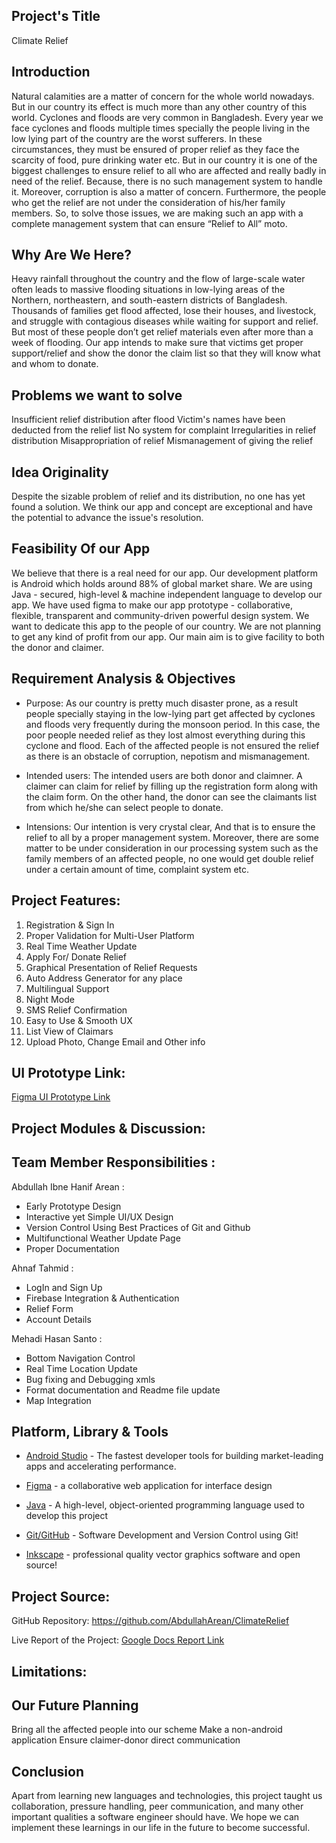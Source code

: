 ## Project's Title

Climate Relief



## Introduction

Natural calamities are a matter of concern for the whole world nowadays. But in our country its effect is much more than any other country of this world. Cyclones and floods are very common in Bangladesh. Every year we face cyclones and floods multiple times specially the people living in the low lying part of the country are the worst sufferers. In these circumstances, they must be ensured of proper relief as they face the scarcity of food, pure drinking water etc. But in our country it is one of the biggest challenges to ensure relief to all who are affected and really badly in need of the relief. Because, there is no such management system to handle it. Moreover, corruption is also a matter of concern. Furthermore, the people who get the relief are not under the consideration of his/her family members. So, to solve those issues, we are making such an app with a complete management system that can ensure “Relief to All” moto. 


## Why Are We Here?
Heavy rainfall throughout the country and the flow of large-scale water often leads to massive flooding situations in low-lying areas of the Northern, northeastern, and south-eastern districts of Bangladesh. Thousands of families get flood affected, lose their houses, and livestock, and struggle with contagious diseases while waiting for support and relief. But most of these people don’t get relief materials even after more than a week of flooding. Our app intends to make sure that victims get proper support/relief and show the donor the claim list so that they will know what and whom to donate.





## Problems we want to solve
Insufficient relief distribution after flood
Victim's names have been deducted from the relief list
No system for complaint
Irregularities in relief distribution
Misappropriation of relief
Mismanagement of giving the relief


## Idea Originality
Despite the sizable problem of relief and its distribution, no one has yet found a solution. We think our app and concept are exceptional and have the potential to advance the issue's resolution.


## Feasibility Of our App
We believe that there is a real need for our app.
Our development platform is Android which holds around 88% of global market share.
We are using Java - secured, high-level & machine independent language to develop our app.
We have used figma to make our app prototype - collaborative, flexible, transparent and community-driven powerful design system.
We want to dedicate this app to the people of our country. We are not planning to get any kind of profit from our app. Our main aim is to give facility to both the donor and claimer.

 
## Requirement Analysis & Objectives

-   Purpose: As our country is pretty much disaster prone, as a result people specially staying in the low-lying part get affected by cyclones and floods very frequently during the monsoon period. In  this case, the poor people needed relief as they lost almost everything during this cyclone and flood. Each of the affected people is not ensured the relief as there is an obstacle of corruption, nepotism and mismanagement.
    
-   Intended users: The intended users are both donor and claimner. A claimer can claim for relief by filling up the registration form along with the claim form.  On the other hand, the donor can see the claimants list from which he/she can select people to donate.
    
-   Intensions: Our intention is very crystal clear, And that is to ensure the relief to all by a proper management system. Moreover, there are some matter to be under consideration in our processing system such as the family members of an affected people, no one would get double relief under a certain amount of time, complaint system etc.
    

## Project Features:

1. Registration & Sign In  <br>  
2. Proper Validation for Multi-User Platform <br>
3. Real Time Weather Update <br>
4. Apply For/ Donate Relief <br>
5. Graphical Presentation of Relief Requests <br>
6. Auto Address Generator for any place <br>
7. Multilingual Support <br>
8. Night Mode <br>
9. SMS Relief Confirmation <br>
10. Easy to Use & Smooth UX <br>
11. List View of Claimars <br>
12. Upload Photo, Change Email and Other info <br>






## UI Prototype Link:

[Figma UI Prototype Link](https://www.figma.com/proto/G8PRFfrqsECEv2DyQsACsP/Climate-Relief-Ultimate?node-id=1%3A5&scaling=scale-down&page-id=0%3A1&starting-point-node-id=1%3A5)


## Project Modules & Discussion:


## Team Member Responsibilities :
Abdullah Ibne Hanif Arean :<br> 
- Early Prototype Design<br>
- Interactive yet Simple UI/UX Design<br>
- Version Control Using Best Practices of Git and Github<br>
- Multifunctional Weather Update Page<br>
- Proper Documentation <br>

Ahnaf Tahmid :<br>
- LogIn and Sign Up <br>
- Firebase Integration & Authentication<br> 
- Relief Form <br>
- Account Details<br>

Mehadi Hasan Santo :<br>
- Bottom Navigation Control <br>
- Real Time Location Update<br>
- Bug fixing and Debugging xmls<br>
- Format documentation and Readme file update<br>
- Map Integration <br>

    

 
## Platform, Library & Tools

-  [Android Studio](https://developer.android.com/) - The fastest developer tools for building market-leading apps and accelerating performance. 

-  [Figma](https://www.figma.com/) - a collaborative web application for interface design

-   [Java](https://www.java.com/) - A high-level, object-oriented programming language used to develop this project
    
-   [Git/GitHub](https://github.com/) - Software Development and Version Control using Git!

-   [Inkscape](https://inkscape.org/) - professional quality vector graphics software and open source!


    




## Project Source:

GitHub Repository:
https://github.com/AbdullahArean/ClimateRelief 

Live Report of the Project: [Google Docs Report Link](https://docs.google.com/document/d/17lTjB4YTsYsLOpxNutnW1i_DnNBrY4Kgfk3dAxddL30/edit#)


## Limitations:

    

## Our Future  Planning

Bring all the affected people into our scheme
Make a non-android application
Ensure claimer-donor direct communication


## Conclusion 

Apart from learning new languages and technologies, this project taught us collaboration, pressure handling, peer communication, and many other important qualities a software engineer should have. We hope we can implement these learnings in our life in the future to become successful.
